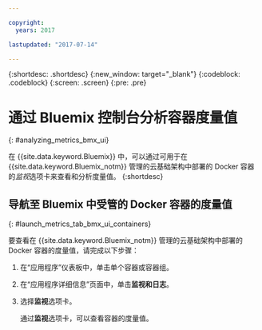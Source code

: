 ```yaml
---

copyright:
  years: 2017

lastupdated: "2017-07-14"

---
```



{:shortdesc: .shortdesc}
{:new_window: target="_blank"}
{:codeblock: .codeblock}
{:screen: .screen}
{:pre: .pre}

# 通过 Bluemix 控制台分析容器度量值
{: #analyzing_metrics_bmx_ui}

在 {{site.data.keyword.Bluemix}} 中，可以通过可用于在 {{site.data.keyword.Bluemix_notm}} 管理的云基础架构中部署的 Docker 容器的*监视*选项卡来查看和分析度量值。
{:shortdesc}


##  导航至 Bluemix 中受管的 Docker 容器的度量值
{: #launch_metrics_tab_bmx_ui_containers}

要查看在 {{site.data.keyword.Bluemix_notm}} 管理的云基础架构中部署的 Docker 容器的度量值，请完成以下步骤：

1. 在“应用程序”仪表板中，单击单个容器或容器组。 
    
2. 在“应用程序详细信息”页面中，单击**监视和日志**。

3. 选择**监视**选项卡。
    
    通过**监视**选项卡，可以查看容器的度量值。
